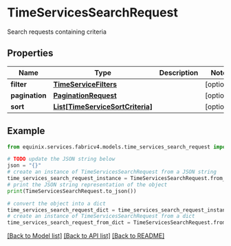 # TimeServicesSearchRequest

Search requests containing criteria

## Properties

Name | Type | Description | Notes
------------ | ------------- | ------------- | -------------
**filter** | [**TimeServiceFilters**](TimeServiceFilters.md) |  | [optional] 
**pagination** | [**PaginationRequest**](PaginationRequest.md) |  | [optional] 
**sort** | [**List[TimeServiceSortCriteria]**](TimeServiceSortCriteria.md) |  | [optional] 

## Example

```python
from equinix.services.fabricv4.models.time_services_search_request import TimeServicesSearchRequest

# TODO update the JSON string below
json = "{}"
# create an instance of TimeServicesSearchRequest from a JSON string
time_services_search_request_instance = TimeServicesSearchRequest.from_json(json)
# print the JSON string representation of the object
print(TimeServicesSearchRequest.to_json())

# convert the object into a dict
time_services_search_request_dict = time_services_search_request_instance.to_dict()
# create an instance of TimeServicesSearchRequest from a dict
time_services_search_request_from_dict = TimeServicesSearchRequest.from_dict(time_services_search_request_dict)
```
[[Back to Model list]](../README.md#documentation-for-models) [[Back to API list]](../README.md#documentation-for-api-endpoints) [[Back to README]](../README.md)


